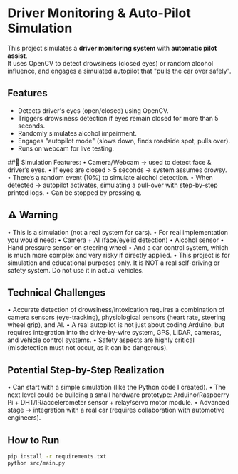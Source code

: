 # Driver Monitoring & Auto-Pilot Simulation

This project simulates a **driver monitoring system** with **automatic pilot assist**.  
It uses OpenCV to detect drowsiness (closed eyes) or random alcohol influence, and engages a simulated autopilot that "pulls the car over safely".

## Features
- Detects driver's eyes (open/closed) using OpenCV.
- Triggers drowsiness detection if eyes remain closed for more than 5 seconds.
- Randomly simulates alcohol impairment.
- Engages "autopilot mode" (slows down, finds roadside spot, pulls over).
- Runs on webcam for live testing.

##🔹 Simulation Features:
• Camera/Webcam → used to detect face & driver’s eyes.
• If eyes are closed > 5 seconds → system assumes drowsy.
• There’s a random event (10%) to simulate alcohol detection.
• When detected → autopilot activates, simulating a pull-over with step-by-step printed logs.
• Can be stopped by pressing q.

## ⚠️ Warning
• This is a simulation (not a real system for cars).
• For real implementation you would need: 
• Camera + AI (face/eyelid detection)
• Alcohol sensor
• Hand pressure sensor on steering wheel
• And a car control system, which is much more complex and very risky if directly applied.
• This project is for simulation and educational purposes only. It is NOT a real self-driving or safety system. Do not use it in actual vehicles.

## Technical Challenges
• Accurate detection of drowsiness/intoxication requires a combination of camera sensors (eye-tracking), physiological sensors (heart rate, steering wheel grip), and AI.
• A real autopilot is not just about coding Arduino, but requires integration into the drive-by-wire system, GPS, LIDAR, cameras, and vehicle control systems.
• Safety aspects are highly critical (misdetection must not occur, as it can be dangerous).

## Potential Step-by-Step Realization
• Can start with a simple simulation (like the Python code I created).
• The next level could be building a small hardware prototype: Arduino/Raspberry Pi + DHT/IR/accelerometer sensor + relay/servo motor module.
• Advanced stage → integration with a real car (requires collaboration with automotive engineers).

## How to Run
```bash
pip install -r requirements.txt
python src/main.py


